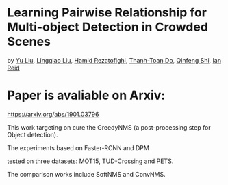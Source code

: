 # Learning Pairwise Relationship for Multi-object Detection in Crowded Scenes

by [Yu Liu](https://sites.google.com/site/yuliuunilau/home), [Lingqiao Liu](https://sites.google.com/site/lingqiaoliu83/home), [Hamid Rezatofighi](hamid-rezatofighi), [Thanh-Toan Do](https://sites.google.com/view/thanhtoando/home), [Qinfeng Shi](https://cs.adelaide.edu.au/~javen/), [Ian Reid](https://cs.adelaide.edu.au/~ianr/)

# Paper is avaliable on Arxiv:
https://arxiv.org/abs/1901.03796


This work targeting on cure the GreedyNMS (a post-processing step for Object detection). </br>

The experiments based on Faster-RCNN and DPM </br>

tested on three datasets: MOT15, TUD-Crossing and PETS. </br>

The comparison works include SoftNMS and ConvNMS.


